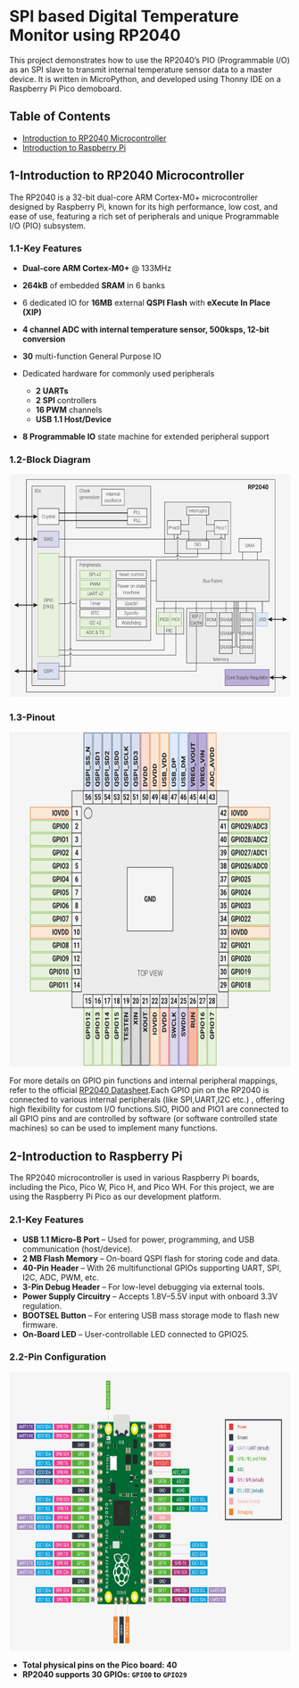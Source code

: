 # SPI based Digital Temperature Monitor using RP2040
This project demonstrates how to use the RP2040’s PIO (Programmable I/O) as an SPI slave to transmit internal temperature sensor data to a master device. It is written in MicroPython, and developed using Thonny IDE on a Raspberry Pi Pico demoboard.
<h2>Table of Contents</h2>
<ul>
  <li><a href="#rp2040">Introduction to RP2040 Microcontroller</a></li>
  <li><a href="#raspberrypi">Introduction to Raspberry Pi</a></li>
</ul>
<h2>1-Introduction to RP2040 Microcontroller</h2>
The RP2040 is a 32-bit dual-core ARM Cortex-M0+ microcontroller designed by Raspberry Pi, known for its high performance, low cost, and ease of use, featuring a rich set of peripherals and unique Programmable I/O (PIO) subsystem. 
<h3>1.1-Key Features</h3>

- **Dual-core ARM Cortex-M0+** @ 133MHz
- **264kB** of embedded **SRAM** in 6 banks
- 6 dedicated IO for **16MB** external **QSPI Flash** with **eXecute In Place (XIP)**
- **4 channel ADC with internal temperature sensor, 500ksps, 12-bit conversion**
- **30** multi-function General Purpose IO
- Dedicated hardware for commonly used peripherals
   - **2 UARTs**
   - **2 SPI** controllers
   - **16 PWM** channels
   - **USB 1.1 Host/Device**
     
- **8 Programmable IO** state machine for extended peripheral support
<h3>1.2-Block Diagram</h3>

<img src="diagrams/rp2040_block_dia.png" alt="RP2040 Block Diagram" width="600" height="400">

<h3>1.3-Pinout</h3>

<img src="diagrams/rp2040_pinout.png" alt="RP2040 Pinout" width="700" height="600">

For more details on GPIO pin functions and internal peripheral mappings, refer to the official [RP2040 Datasheet](https://datasheets.raspberrypi.com/rp2040/rp2040-datasheet.pdf).Each GPIO pin on the RP2040 is connected to various internal peripherals (like SPI,UART,I2C etc.) , offering high flexibility for custom I/O functions.SIO, PIO0 and PIO1 are connected to all GPIO pins and are controlled by software (or software controlled state machines) so can be used to implement
many functions.

<h2>2-Introduction to Raspberry Pi</h2>

The RP2040 microcontroller is used in various Raspberry Pi boards, including the Pico, Pico W, Pico H, and Pico WH. For this project, we are using the Raspberry Pi Pico as our development platform.
<h3>2.1-Key Features</h3>

- **USB 1.1 Micro-B Port** – Used for power, programming, and USB communication (host/device).
- **2 MB Flash Memory** – On-board QSPI flash for storing code and data.
- **40-Pin Header** – With 26 multifunctional GPIOs supporting UART, SPI, I2C, ADC, PWM, etc.
- **3-Pin Debug Header** – For low-level debugging via external tools.
- **Power Supply Circuitry** – Accepts 1.8V–5.5V input with onboard 3.3V regulation.
- **BOOTSEL Button** – For entering USB mass storage mode to flash new firmware.
- **On-Board LED** – User-controllable LED connected to GPIO25.

<h3>2.2-Pin Configuration</h3>

<img src="diagrams/rpi_pinout.png" alt="RPi Pico Pinout" width="800" height="500">

- **Total physical pins on the Pico board: 40**
- **RP2040 supports 30 GPIOs: `GPIO0` to `GPIO29`**





















